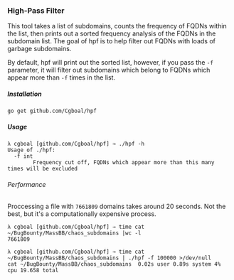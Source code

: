 ### High-Pass Filter
This tool takes a list of subdomains, counts the frequency of FQDNs within the list, then prints out a sorted frequency analysis of the FQDNs in the subdomain list. The goal of hpf is to help filter out FQDNs with loads of garbage subdomains. 

By default, hpf will print out the sorted list, however, if you pass the `-f` parameter, it will filter out subdomains which belong to FQDNs which appear more than `-f` times in the list. 

##### Installation 
```
go get github.com/Cgboal/hpf
```

##### Usage
```
λ cgboal [github.com/Cgboal/hpf] → ./hpf -h
Usage of ./hpf:
  -f int
    	Frequency cut off, FQDNs which appear more than this many times will be excluded
```

###### Performance
Proccessing a file with `7661809` domains takes around 20 seconds. Not the best, but it's a computationally expensive process.
```
λ cgboal [github.com/Cgboal/hpf] → time cat ~/BugBounty/MassBB/chaos_subdomains |wc -l                      
7661809

λ cgboal [github.com/Cgboal/hpf] → time cat ~/BugBounty/MassBB/chaos_subdomains | ./hpf -f 100000 >/dev/null  
cat ~/BugBounty/MassBB/chaos_subdomains  0.02s user 0.89s system 4% cpu 19.658 total
```
